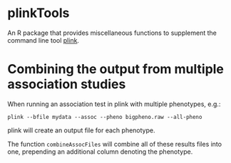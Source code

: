 plinkTools
==========

An R package that provides miscellaneous functions to supplement the command line tool [plink](http://pngu.mgh.harvard.edu/~purcell/plink/).

# Combining the output from multiple association studies
When running an association test in plink with multiple phenotypes, e.g.:

    plink --bfile mydata --assoc --pheno bigpheno.raw --all-pheno

plink will create an output file for each phenotype.

The function `combineAssocFiles` will combine all of these results files into one, prepending an additional column denoting the phenotype.
